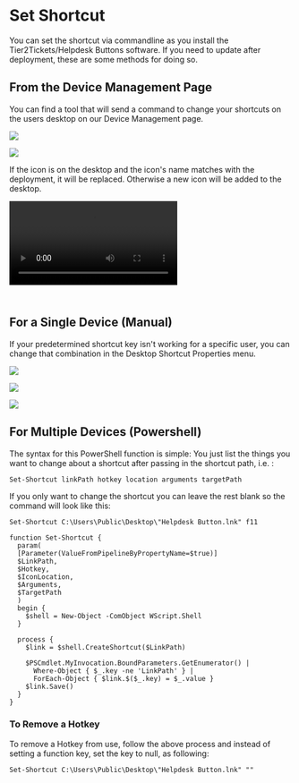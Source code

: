 # Set Shortcut

You can set the shortcut via commandline as you install the Tier2Tickets/Helpdesk Buttons software. If you need to update after deployment, these are some methods for doing so.

## From the Device Management Page

You can find a tool that will send a command to change your shortcuts on the users desktop on our Device Management page.

![](images/update-shortcut1.png)

![](images/update-shortcut2.png)

If the icon is on the desktop and the icon's name matches with the deployment, it will be replaced. Otherwise a new icon will be added to the desktop.


<div style="position: relative; padding-bottom: 5%; height: 0; max-width: 100%; height: auto;">
	<video controls> 
		<source src="images/pWX0Dp3N23.mp4">
	</video>
</div>

## For a Single Device (Manual)

If your predetermined shortcut key isn't working for a specific user, you can change that combination in the Desktop Shortcut Properties menu.

![](images/shortcut-change-menu.png)

![](images/shortcut-change-initial.png)

![](images/shortcut-change-final.png)

## For Multiple Devices (Powershell)

The syntax for this PowerShell function is simple: You just list the things you want to change about a shortcut after passing in the shortcut path, i.e. :

`Set-Shortcut linkPath hotkey location arguments targetPath`

If you only want to change the shortcut you can leave the rest blank so the command will look like this:

`Set-Shortcut C:\Users\Public\Desktop\"Helpdesk Button.lnk" f11`

```
function Set-Shortcut {
  param(
  [Parameter(ValueFromPipelineByPropertyName=$true)]
  $LinkPath,
  $Hotkey,
  $IconLocation,
  $Arguments,
  $TargetPath
  )
  begin {
	$shell = New-Object -ComObject WScript.Shell
  }

  process {
	$link = $shell.CreateShortcut($LinkPath)

	$PSCmdlet.MyInvocation.BoundParameters.GetEnumerator() |
	  Where-Object { $_.key -ne 'LinkPath' } |
	  ForEach-Object { $link.$($_.key) = $_.value }
	$link.Save()
  }
}

```

### To Remove a Hotkey

To remove a Hotkey from use, follow the above process and instead of setting a function key, set the key to null, as following:

`Set-Shortcut C:\Users\Public\Desktop\"Helpdesk Button.lnk" ""`
